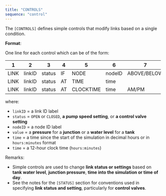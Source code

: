 ```yaml
---
title: "CONTROLS"
sequence: "control"
---
```


The `[CONTROLS]` defines simple controls that modify links based on a single condition.

**Format**:

One line for each control which can be of the form:

| 1    | 2      | 3      | 4   | 5         | 6      | 7           | 8     |
|------|--------|--------|-----|-----------|--------|-------------|-------|
| LINK | linkID | status | IF  | NODE      | nodeID | ABOVE/BELOW | value |
| LINK | linkID | status | AT  | TIME      | time   |             |       |
| LINK | linkID | status | AT  | CLOCKTIME | time	  | AM/PM       |       |

where:

- `linkID` = a link ID label
- `status` = `OPEN` or `CLOSED`, **a pump speed setting**, or **a control valve setting**
- `nodeID` = a node ID label
- `value` = a **pressure** for a **junction** or a **water level** for a **tank**
- `time` = a time since the start of the simulation in decimal hours or in `hours:minutes` format
- `time` = a 12-hour clock time (`hours:minutes`)

Remarks:

- Simple controls are used to change **link status or settings**
  based on **tank water level**, **junction pressure**, **time into the simulation or time of day**.
- See the notes for the `[STATUS]` section for conventions used in specifying **link status and setting**,
  particularly for **control valves**.

